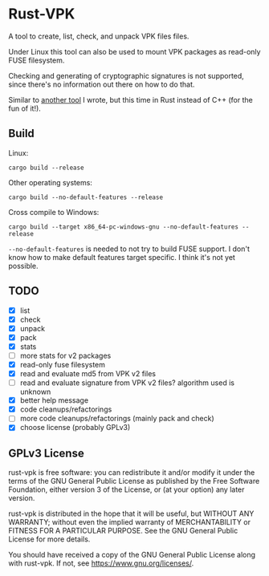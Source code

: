 Rust-VPK
========

A tool to create, list, check, and unpack VPK files files.

Under Linux this tool can also be used to mount VPK packages as read-only FUSE
filesystem.

Checking and generating of cryptographic signatures is not supported, since
there's no information out there on how to do that.

Similar to [another tool](https://github.com/panzi/unvpk) I wrote, but this time
in Rust instead of C++ (for the fun of it!).

Build
-----

Linux:

    cargo build --release

Other operating systems:

    cargo build --no-default-features --release

Cross compile to Windows:

    cargo build --target x86_64-pc-windows-gnu --no-default-features --release

`--no-default-features` is needed to not try to build FUSE support. I don't
know how to make default features target specific. I think it's not yet
possible.

TODO
----

* [x] list
* [x] check
* [x] unpack
* [x] pack
* [x] stats
* [ ] more stats for v2 packages
* [x] read-only fuse filesystem
* [x] read and evaluate md5 from VPK v2 files
* [ ] read and evaluate signature from VPK v2 files? algorithm used is unknown
* [x] better help message
* [x] code cleanups/refactorings
* [ ] more code cleanups/refactorings (mainly pack and check)
* [x] choose license (probably GPLv3)

GPLv3 License
-------------

rust-vpk is free software: you can redistribute it and/or modify
it under the terms of the GNU General Public License as published by
the Free Software Foundation, either version 3 of the License, or
(at your option) any later version.

rust-vpk is distributed in the hope that it will be useful,
but WITHOUT ANY WARRANTY; without even the implied warranty of
MERCHANTABILITY or FITNESS FOR A PARTICULAR PURPOSE.  See the
GNU General Public License for more details.

You should have received a copy of the GNU General Public License
along with rust-vpk.  If not, see <https://www.gnu.org/licenses/>.

